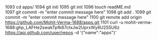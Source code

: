 1093  cd apps/
 1094  git inti
 1095  git init
 1096  touch readME.md   
 1097  git commit -m "enter commit message here"
 1098  git add .
 1099  git commit -m "enter commit message here"
 1100  git remote add origin https://github.com/Mohit-Verma-1688/apps.git
 1101  curl -u mohit-verma-1688: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 https://api.github.com/user/repos -d '{"name":"apps"}'
